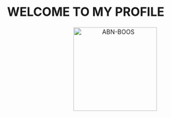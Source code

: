# WELCOME TO MY PROFILE


<p align="center"><a href="https://github.com/ABN-BOOS"><img src="image_search_1627314481664"height='195' alt="ABN-BOOS">




